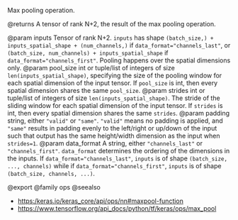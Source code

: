 Max pooling operation.

@returns
    A tensor of rank N+2, the result of the max pooling operation.

@param inputs Tensor of rank N+2. `inputs` has shape
    `(batch_size,) + inputs_spatial_shape + (num_channels,)` if
    `data_format="channels_last"`, or
    `(batch_size, num_channels) + inputs_spatial_shape` if
    `data_format="channels_first"`. Pooling happens over the spatial
    dimensions only.
@param pool_size int or tuple/list of integers of size
    `len(inputs_spatial_shape)`, specifying the size of the pooling
    window for each spatial dimension of the input tensor. If
    `pool_size` is int, then every spatial dimension shares the same
    `pool_size`.
@param strides int or tuple/list of integers of size
    `len(inputs_spatial_shape)`. The stride of the sliding window for
    each spatial dimension of the input tensor. If `strides` is int,
    then every spatial dimension shares the same `strides`.
@param padding string, either `"valid"` or `"same"`. `"valid"` means no
    padding is applied, and `"same"` results in padding evenly to the
    left/right or up/down of the input such that output has the
    same height/width dimension as the input when `strides=1`.
@param data_format A string, either `"channels_last"` or `"channels_first"`.
    `data_format` determines the ordering of the dimensions in the
    inputs. If `data_format="channels_last"`, `inputs` is of shape
    `(batch_size, ..., channels)` while if
    `data_format="channels_first"`, `inputs` is of shape
    `(batch_size, channels, ...)`.

@export
@family ops
@seealso
+ <https:/keras.io/keras_core/api/ops/nn#maxpool-function>
+ <https://www.tensorflow.org/api_docs/python/tf/keras/ops/max_pool>
